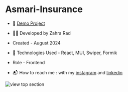 # Asmari-Insurance
 
- 📎 [Demo Project](https://asmari-insurance.vercel.app/)

- 👩‍💻 Developed by Zahra Rad

- Created - August 2024

- 🔧 Technologies Used - React, MUI, Swiper, Formik

- Role - Frontend

- 📬 How to reach me : with my [instagram](https://www.instagram.com/zahra.rad_dev?utm_source=qr&igsh=MW1rN2kzcDdpcmNocA==) and [linkedin](https://www.linkedin.com/in/zahra-kaboodvandi-rad-87b12021b?utm_source=share&utm_campaign=share_via&utm_content=profile&utm_medium=android_app)

![view top section](https://github.com/user-attachments/assets/7b8234f3-c25d-44a7-a9a2-47efd510c640)
